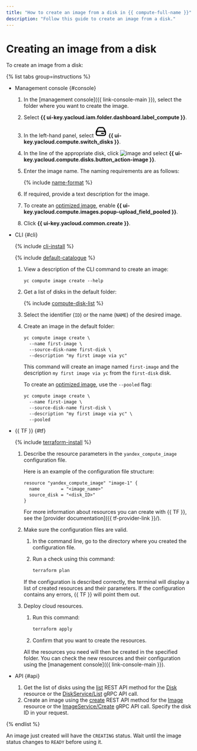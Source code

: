 ```yaml
---
title: "How to create an image from a disk in {{ compute-full-name }}"
description: "Follow this guide to create an image from a disk."
---
```


# Creating an image from a disk

To create an image from a disk:

{% list tabs group=instructions %}

- Management console {#console}

   1. In the [management console]({{ link-console-main }}), select the folder where you want to create the image.
   1. Select **{{ ui-key.yacloud.iam.folder.dashboard.label_compute }}**.
   1. In the left-hand panel, select ![image](../../../_assets/console-icons/hard-drive.svg) **{{ ui-key.yacloud.compute.switch_disks }}**.
   1. In the line of the appropriate disk, click ![image](../../../_assets/console-icons/ellipsis.svg) and select **{{ ui-key.yacloud.compute.disks.button_action-image }}**.
   1. Enter the image name. The naming requirements are as follows:

      {% include [name-format](../../../_includes/name-format.md) %}

   1. If required, provide a text description for the image.
   1. To create an [optimized image](../../concepts/image.md#images-optimized-for-deployment), enable **{{ ui-key.yacloud.compute.images.popup-upload_field_pooled }}**.
   1. Click **{{ ui-key.yacloud.common.create }}**.

- CLI {#cli}

   {% include [cli-install](../../../_includes/cli-install.md) %}

   {% include [default-catalogue](../../../_includes/default-catalogue.md) %}

   1. View a description of the CLI command to create an image:

      ```
      yc compute image create --help
      ```

   1. Get a list of disks in the default folder:

      {% include [compute-disk-list](../../../_includes/compute/disk-list.md) %}

   1. Select the identifier (`ID`) or the name (`NAME`) of the desired image.
   1. Create an image in the default folder:

      ```
      yc compute image create \
        --name first-image \
        --source-disk-name first-disk \
        --description "my first image via yc"
      ```

      This command will create an image named `first-image` and the description `my first image via yc` from the `first-disk` disk.

      To create an [optimized image](../../concepts/image.md#images-optimized-for-deployment), use the `--pooled` flag:

      ```
      yc compute image create \
        --name first-image \
        --source-disk-name first-disk \
        --description "my first image via yc" \
        --pooled
      ```

- {{ TF }} {#tf}

   {% include [terraform-install](../../../_includes/terraform-install.md) %}

   1. Describe the resource parameters in the `yandex_compute_image` configuration file.

      Here is an example of the configuration file structure:

      ```
      resource "yandex_compute_image" "image-1" {
        name        = "<image_name>"
        source_disk = "<disk_ID>"
      }
      ```

      For more information about resources you can create with {{ TF }}, see the [provider documentation]({{ tf-provider-link }}/).

   1. Make sure the configuration files are valid.

      1. In the command line, go to the directory where you created the configuration file.
      1. Run a check using this command:

         ```bash
         terraform plan
         ```

      If the configuration is described correctly, the terminal will display a list of created resources and their parameters. If the configuration contains any errors, {{ TF }} will point them out.

   1. Deploy cloud resources.

      1. Run this command:

         ```bash
         terraform apply
         ```

      1. Confirm that you want to create the resources.

      All the resources you need will then be created in the specified folder. You can check the new resources and their configuration using the [management console]({{ link-console-main }}).

- API {#api}

   1. Get the list of disks using the [list](../../api-ref/Disk/list.md) REST API method for the [Disk](../../api-ref/Disk/index.md) resource or the [DiskService/List](../../api-ref/grpc/disk_service.md#List) gRPC API call.
   1. Create an image using the [create](../../api-ref/Image/create.md) REST API method for the [Image](../../api-ref/Image/index.md) resource or the [ImageService/Create](../../api-ref/grpc/image_service.md#Create) gRPC API call. Specify the disk ID in your request.

{% endlist %}

An image just created will have the `CREATING` status. Wait until the image status changes to `READY` before using it.
